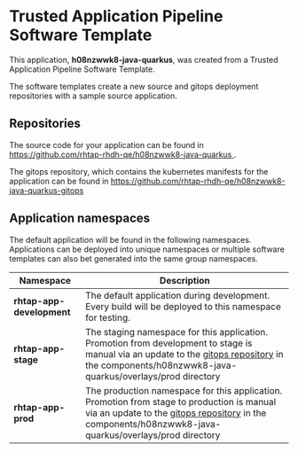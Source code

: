 # Trusted Application Pipeline Software Template

This application, **h08nzwwk8-java-quarkus**, was created from a Trusted Application Pipeline Software Template.

The software templates create a new source and gitops deployment repositories with a sample source application. 

## Repositories

The source code for your application can be found in [https://github.com/rhtap-rhdh-qe/h08nzwwk8-java-quarkus ](https://github.com/rhtap-rhdh-qe/h08nzwwk8-java-quarkus ).
 
The gitops repository, which contains the kubernetes manifests for the application can be found in 
[https://github.com/rhtap-rhdh-qe/h08nzwwk8-java-quarkus-gitops ](https://github.com/rhtap-rhdh-qe/h08nzwwk8-java-quarkus-gitops ) 

## Application namespaces 

The default application will be found in the following namespaces. Applications can be deployed into unique namespaces or multiple software templates can also bet generated into the same group namespaces.  

|  Namespace   |  Description   |  
| -------- | -------- |   
| **rhtap-app-development** | The default application during development. Every build will be deployed to this namespace for testing. | 
| **rhtap-app-stage** | The staging namespace for this application. Promotion from development to stage is manual via an update to the [gitops repository](https://github.com/rhtap-rhdh-qe/h08nzwwk8-java-quarkus-gitops ) in the components/h08nzwwk8-java-quarkus/overlays/prod directory |  
| **rhtap-app-prod** | The production namespace for this application. Promotion from stage to production is manual via an update to the [gitops repository](https://github.com/rhtap-rhdh-qe/h08nzwwk8-java-quarkus-gitops ) in the components/h08nzwwk8-java-quarkus/overlays/prod directory | 